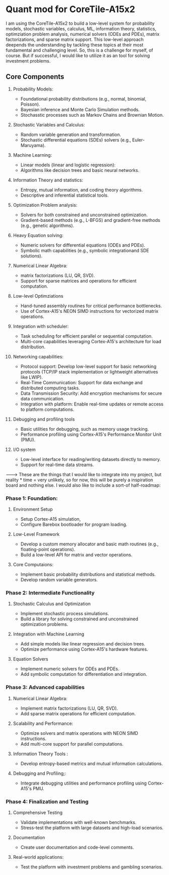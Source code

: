 # Quant mod for CoreTile-A15x2

I am using the CoreTile-A15x2 to build a low-level system for probability models, stochastic variables, calculus, ML, information theory, statistics, optimziation problem analysis, numerical solvers (ODEs and PDEs), matrix factorizations, and sparse matrix support. This low-level approach deepends the understanding by tackling these topics at their most fundamental and challenging level. So, this is a challenge for myself, of course. But if successful, I would like to utilize it as an tool for solving investment problems.

## Core Components
1. Probability Models:
    * Foundational probability distributions (e.g., normal, binomial, Poisson).
    * Bayesian inference and Monte Carlo Simulation methods.
    * Stochasstic processes such as Markov Chains and Brownian Motion.

2. Stochastic Variables and Calculus:
    * Random variable generation and transformation.
    * Stochastic differential equations (SDEs) solvers (e.g., Euler-Maruyama).

3. Machine Learning:
    * Linear models (linear and logistic regression):
    * Algorithms like decision trees and basic neural networks.

4. Information Theory and statistics:
    * Entropy, mutual information, and coding theory algorithms.
    * Descriptive and inferential statistical tools.

5. Optimization Problem analysis:
    * Solvers for both constrained and unconstrained optimization.
    * Gradient-based methods (e.g., L-BFGS) and gradient-free methods (e.g., genetic algorithms).

6. Heavy Equation solving:
    * Numeric solvers for differential equations (ODEs and PDEs).
    * Symbolic math capabilities (e.g., symbolic integrationand SDE solutions).

7. Numerical Linear Algebra:
    * matrix factorizations (LU, QR, SVD).
    * Support for sparse matrices and operations for efficient computation.

8. Low-level Optimziations
    * Hand-tuned assembly routines for critical performance bottlenecks.
    * Use of Cortex-A15's NEON SIMD instructions for vectorized matrix operations.

9. Integration with scheduler:
    * Task scheduling for efficient parallel or sequential computation.
    * Multi-core capabilities leveraging Cortex-A15's architecture for load distribution.

10. Networking capabilities:
    * Protocol support: Develop low-level support for basic networking protocols (TCP/IP stack implementation or lightweight alternatives like LWIP).
    * Real-Time Communication: Support for data exchange and distributed computing tasks.
    * Data Transmission Security: Add encryption mechanisms for secure data communication.
    * Integration with platform: Enable real-time updates or remote access to platform computations.

11. Debugging and profiling tools
    * Basic utilities for debugging, such as memory usage tracking.
    * Performance profiling using Cortex-A15's Performance Monitor Unit (PMU).

12. I/O system
    * Low-level interface for reading/writing datasets directly to memory.
    * Support for real-time data streams.

---> These are the things that I would like to integrate into my project, but reality * time = very unlikely, so for now, this will be purely a inspiration board and nothing else. I would also like to include a sort-of half-roadmap:

### Phase 1: Foundation:
1. Environment Setup
    * Setup Cortex-A15 simulation,
    * Configure Barebox bootloader for program loading.

2. Low-Level Framework
    * Develop a custom memory allocator and basic math routines (e.g., floating-point operations).
    * Build a low-level API for matrix and vector operations.

3. Core Computaions:
    * Implement basic probability distributions and statistical methods.
    * Develop random variable generators.

### Phase 2: Intermediate Functionality
1. Stochastic Calculus and Optimization
    * Implement stochastic process simulations.
    * Build a library for solving constrained and unconstrained optimization problems.

2. Integration with Machine Learning
    * Add simple models like linear regression and decision trees.
    * Optimize performance using Cortex-A15's hardware features.

3. Equation Solvers
    * Implement numeric solvers for ODEs and PDEs.
    * Add symbolic computation for differentiation and integration.

### Phase 3: Advanced capabilities
1. Numerical Linear Algebra:
    * Implement matrix factorizations (LU, QR, SVD).
    * Add sparse matrix operations for efficient computation.

2. Scalability and Performance:
    * Optimize solvers and matrix operations with NEON SIMD instructions.
    * Add multi-core support for parallel computations.

3. Information Theory Tools :
    * Develop entropy-based metrics and mutual information calculations.

4. Debugging and Profiling;:
    * Integrate debugging utilities and performance profiling using Cortex-A15's PMU.

### Phase 4: Finalization and Testing 
1. Comprehensive Testing 
    * Validate implementations with well-known benchmarks.
    * Stress-test the platform with large datasets and high-load scenarios.

2. Documentation
    * Create user documentation and code-level comments.

3. Real-world applications:
    * Test the platform with investment problems and gambling scenarios.
